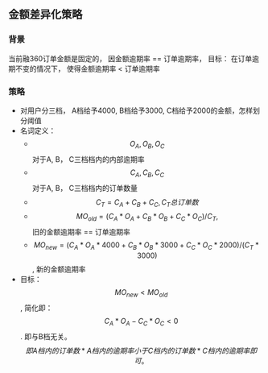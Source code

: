 ## 金额差异化策略
### 背景
当前融360订单金额是固定的， 因金额逾期率 == 订单逾期率， 目标： 在订单逾期不变的情况下， 使得金额逾期率 < 订单逾期率

### 策略
- 对用户分三档， A档给予4000, B档给予3000, C档给予2000的金额，怎样划分阈值
- 名词定义： 
    - $$O_A, O_B, O_C $$对于A, B， C三档档内的内部逾期率 <br/>
    - $$C_A, C_B, C_C $$对于A, B， C三档档内的订单数量 <br/>
    - $$C_T = C_A + C_B + C_C , C_T总订单数$$
    - $$MO_{old} = (C_A * O_A + C_B * O_B + C_C * O_C) / C_T ,$$  旧的金额逾期率 == 订单逾期率 
    - $$MO_{new} = (C_A * O_A * 4000 + C_B * O_B * 3000 + C_C * O_C * 2000) / (C_T * 3000) $$ , 新的金额逾期率
- 目标： $$ MO_{new} <  MO_{old}$$, 简化即：<br/>
     $$C_A * O_A - C_C * O_C < 0 $$. 即与B档无关。 $$即A档内的订单数 * A档内的逾期率 小于 C档内的订单数 * C档内的逾期率即可。$$
